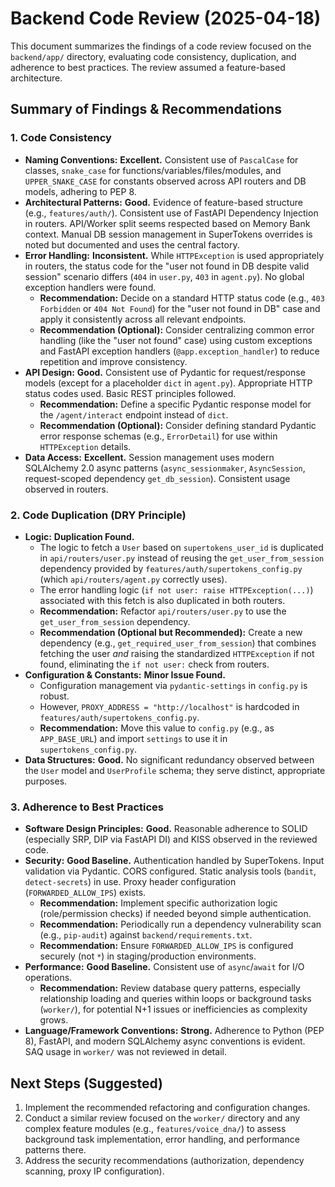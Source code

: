 # Backend Code Review (2025-04-18)

This document summarizes the findings of a code review focused on the `backend/app/` directory, evaluating code consistency, duplication, and adherence to best practices. The review assumed a feature-based architecture.

## Summary of Findings & Recommendations

### 1. Code Consistency

*   **Naming Conventions:** **Excellent.** Consistent use of `PascalCase` for classes, `snake_case` for functions/variables/files/modules, and `UPPER_SNAKE_CASE` for constants observed across API routers and DB models, adhering to PEP 8.
*   **Architectural Patterns:** **Good.** Evidence of feature-based structure (e.g., `features/auth/`). Consistent use of FastAPI Dependency Injection in routers. API/Worker split seems respected based on Memory Bank context. Manual DB session management in SuperTokens overrides is noted but documented and uses the central factory.
*   **Error Handling:** **Inconsistent.** While `HTTPException` is used appropriately in routers, the status code for the "user not found in DB despite valid session" scenario differs (`404` in `user.py`, `403` in `agent.py`). No global exception handlers were found.
    *   **Recommendation:** Decide on a standard HTTP status code (e.g., `403 Forbidden` or `404 Not Found`) for the "user not found in DB" case and apply it consistently across all relevant endpoints.
    *   **Recommendation (Optional):** Consider centralizing common error handling (like the "user not found" case) using custom exceptions and FastAPI exception handlers (`@app.exception_handler`) to reduce repetition and improve consistency.
*   **API Design:** **Good.** Consistent use of Pydantic for request/response models (except for a placeholder `dict` in `agent.py`). Appropriate HTTP status codes used. Basic REST principles followed.
    *   **Recommendation:** Define a specific Pydantic response model for the `/agent/interact` endpoint instead of `dict`.
    *   **Recommendation (Optional):** Consider defining standard Pydantic error response schemas (e.g., `ErrorDetail`) for use within `HTTPException` details.
*   **Data Access:** **Excellent.** Session management uses modern SQLAlchemy 2.0 async patterns (`async_sessionmaker`, `AsyncSession`, request-scoped dependency `get_db_session`). Consistent usage observed in routers.

### 2. Code Duplication (DRY Principle)

*   **Logic:** **Duplication Found.**
    *   The logic to fetch a `User` based on `supertokens_user_id` is duplicated in `api/routers/user.py` instead of reusing the `get_user_from_session` dependency provided by `features/auth/supertokens_config.py` (which `api/routers/agent.py` correctly uses).
    *   The error handling logic (`if not user: raise HTTPException(...)`) associated with this fetch is also duplicated in both routers.
    *   **Recommendation:** Refactor `api/routers/user.py` to use the `get_user_from_session` dependency.
    *   **Recommendation (Optional but Recommended):** Create a new dependency (e.g., `get_required_user_from_session`) that combines fetching the user *and* raising the standardized `HTTPException` if not found, eliminating the `if not user:` check from routers.
*   **Configuration & Constants:** **Minor Issue Found.**
    *   Configuration management via `pydantic-settings` in `config.py` is robust.
    *   However, `PROXY_ADDRESS = "http://localhost"` is hardcoded in `features/auth/supertokens_config.py`.
    *   **Recommendation:** Move this value to `config.py` (e.g., as `APP_BASE_URL`) and import `settings` to use it in `supertokens_config.py`.
*   **Data Structures:** **Good.** No significant redundancy observed between the `User` model and `UserProfile` schema; they serve distinct, appropriate purposes.

### 3. Adherence to Best Practices

*   **Software Design Principles:** **Good.** Reasonable adherence to SOLID (especially SRP, DIP via FastAPI DI) and KISS observed in the reviewed code.
*   **Security:** **Good Baseline.** Authentication handled by SuperTokens. Input validation via Pydantic. CORS configured. Static analysis tools (`bandit`, `detect-secrets`) in use. Proxy header configuration (`FORWARDED_ALLOW_IPS`) exists.
    *   **Recommendation:** Implement specific authorization logic (role/permission checks) if needed beyond simple authentication.
    *   **Recommendation:** Periodically run a dependency vulnerability scan (e.g., `pip-audit`) against `backend/requirements.txt`.
    *   **Recommendation:** Ensure `FORWARDED_ALLOW_IPS` is configured securely (not `*`) in staging/production environments.
*   **Performance:** **Good Baseline.** Consistent use of `async`/`await` for I/O operations.
    *   **Recommendation:** Review database query patterns, especially relationship loading and queries within loops or background tasks (`worker/`), for potential N+1 issues or inefficiencies as complexity grows.
*   **Language/Framework Conventions:** **Strong.** Adherence to Python (PEP 8), FastAPI, and modern SQLAlchemy async conventions is evident. SAQ usage in `worker/` was not reviewed in detail.

## Next Steps (Suggested)

1.  Implement the recommended refactoring and configuration changes.
2.  Conduct a similar review focused on the `worker/` directory and any complex feature modules (e.g., `features/voice_dna/`) to assess background task implementation, error handling, and performance patterns there.
3.  Address the security recommendations (authorization, dependency scanning, proxy IP configuration).
